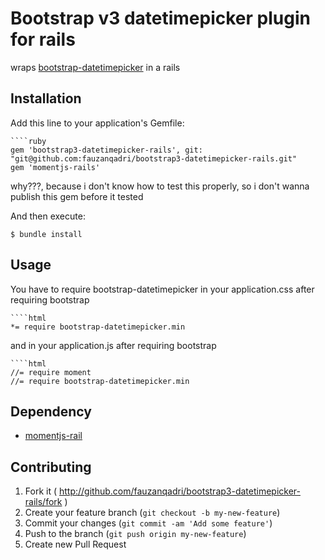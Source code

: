 # Bootstrap v3 datetimepicker plugin for rails

wraps [bootstrap-datetimepicker](https://github.com/Eonasdan/bootstrap-datetimepicker) in a rails

## Installation

Add this line to your application's Gemfile:

	````ruby
	gem 'bootstrap3-datetimepicker-rails', git: "git@github.com:fauzanqadri/bootstrap3-datetimepicker-rails.git"
	gem 'momentjs-rails'

why???, because i don't know how to test this properly, so i don't wanna publish this gem before it tested

And then execute:

    $ bundle install

## Usage
You have to require bootstrap-datetimepicker in your application.css after requiring bootstrap

	````html
	*= require bootstrap-datetimepicker.min

and in your application.js after requiring bootstrap

	````html
	//= require moment
	//= require bootstrap-datetimepicker.min

## Dependency

* [momentjs-rail](https://github.com/derekprior/momentjs-rails)

## Contributing

1. Fork it ( http://github.com/fauzanqadri/bootstrap3-datetimepicker-rails/fork )
2. Create your feature branch (`git checkout -b my-new-feature`)
3. Commit your changes (`git commit -am 'Add some feature'`)
4. Push to the branch (`git push origin my-new-feature`)
5. Create new Pull Request
